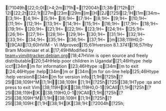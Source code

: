 [?1049h[22;0;0t[>4;2m[?1h=[?2004h[1;38r[?12h[?12l[22;2t[22;1t[27m[23m[29m[m[H[2J[?25l[2;1H[1m[34m~                                                                                                                                       [3;1H~                                                                                                                                       [4;1H~                                                                                                                                       [5;1H~                                                                                                                                       [6;1H~                                                                                                                                       [7;1H~                                                                                                                                       [8;1H~                                                                                                                                       [9;1H~                                                                                                                                       [10;1H~                                                                                                                                       [11;1H~                                                                                                                                       [12;1H~                                                                                                                                       [13;1H~                                                                                                                                       [14;1H~                                                                                                                                       [15;1H~                                                                                                                                       [16;1H~                                                                                                                                       [17;1H~                                                                                                                                       [18;1H~                                                                                                                                       [19;1H~                                                                                                                                       [20;1H~                                                                                                                                       [21;1H~                                                                                                                                       [22;1H~                                                                                                                                       [23;1H~                                                                                                                                       [24;1H~                                                                                                                                       [25;1H~                                                                                                                                       [26;1H~                                                                                                                                       [27;1H~                                                                                                                                       [28;1H~                                                                                                                                       [29;1H~                                                                                                                                       [30;1H~                                                                                                                                       [31;1H~                                                                                                                                       [32;1H~                                                                                                                                       [33;1H~                                                                                                                                       [34;1H~                                                                                                                                       [35;1H~                                                                                                                                       [36;1H~                                                                                                                                       [37;1H~                                                                                                                                       [m[38;119H0,0-1[9CAll[13;60HVIM - Vi IMproved[15;61Hversion 8.1.3741[16;57Hby Bram Moolenaar et al.[17;49HModified by team+vim@tracker.debian.org[18;47HVim is open source and freely distributable[20;54HHelp poor children in Uganda![21;46Htype  :help iccf[34m<Enter>[m       for information [23;46Htype  :q[34m<Enter>[m               to exit         [24;46Htype  :help[34m<Enter>[m  or  [34m<F1>[m  for on-line help[25;46Htype  :help version8[34m<Enter>[m   for version info[1;1H[?25h[?25l[38;109H^M[1;1H[38;109H  [1;1H[?25h[?25l[38;1HType  :qa  and press <Enter> to exit Vim[38;119H[K[38;119H0,0-1[9CAll[1;1H[?25h[?25l[38;119H[K[38;119H0,0-1[9CAll[1;1H[?25h[?25l[38;109H^M[1;1H[38;109H  [1;1H[?25h[?25l[38;109H:[1;1H[38;1H[K[38;1H:[?2004h[?25h;